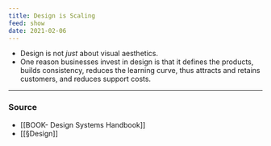 ```yaml
---
title: Design is Scaling
feed: show
date: 2021-02-06
---
```


- Design is not *just* about visual aesthetics.
- One reason businesses invest in design is that it defines the products, builds consistency, reduces the learning curve, thus attracts and retains customers, and reduces support costs.

---

### Source
- [[BOOK- Design Systems Handbook]]
- [[§Design]]